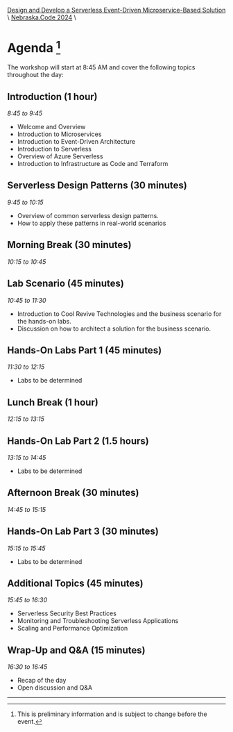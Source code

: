 [Design and Develop a Serverless Event-Driven Microservice-Based Solution](https://github.com/TaleLearnCode/EDAMicroserviceWorkshop) \ [Nebraska.Code 2024](README.md)  \

# Agenda [^1]

The workshop will start at 8:45 AM and cover the following topics throughout the day:

## Introduction (1 hour)

*8:45 to 9:45*

- Welcome and Overview
- Introduction to Microservices
- Introduction to Event-Driven Architecture
- Introduction to Serverless
- Overview of Azure Serverless
- Introduction to Infrastructure as Code and Terraform

## Serverless Design Patterns (30 minutes)

*9:45 to 10:15*

- Overview of common serverless design patterns.
- How to apply these patterns in real-world scenarios

## Morning Break (30 minutes)

*10:15 to 10:45*

## Lab Scenario (45 minutes)

*10:45 to 11:30*

- Introduction to Cool Revive Technologies and the business scenario for the hands-on labs.
- Discussion on how to architect a solution for the business scenario.

## Hands-On Labs Part 1 (45 minutes)

*11:30 to 12:15*

- Labs to be determined

## Lunch Break (1 hour)

*12:15 to 13:15*

## Hands-On Lab Part 2 (1.5 hours)

*13:15 to 14:45*

- Labs to be determined

## Afternoon Break (30 minutes)

*14:45 to 15:15*

## Hands-On Lab Part 3 (30 minutes)

*15:15 to 15:45*

- Labs to be determined

## Additional Topics (45 minutes)

*15:45 to 16:30*

- Serverless Security Best Practices
- Monitoring and Troubleshooting Serverless Applications
- Scaling and Performance Optimization

## Wrap-Up and Q&A (15 minutes)

*16:30 to 16:45*

- Recap of the day
- Open discussion and Q&A

---

[^1]: This is preliminary information and is subject to change before the event.